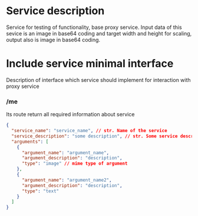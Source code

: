 # Service description

Service for testing of functionality, base proxy service. Input data of this sevice is an image in base64 coding and target width and height for scaling, output also is image in base64 coding.

# Include service minimal interface

Description of interface which service should implement for interaction with proxy service

### /me

Its route return all required information about service

```json
{
  "service_name": "service_name", // str. Name of the service
  "service_description": "some description", // str. Some service description
  "arguments": [
    {
      "argument_name": "argument_name",
      "argument_description": "description",
      "type": "image" // mime type of argument
    },
    {
      "argument_name": "argument_name2",
      "argument_description": "description",
      "type": "text"
    }
  ]
}
```
